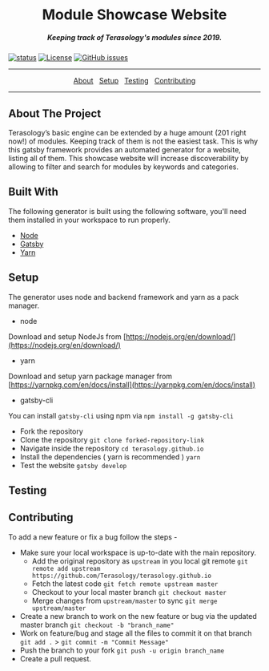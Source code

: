 <h1 align="center">Module Showcase Website</h1>

<h5 align="center">Keeping track of Terasology's modules since 2019.</h5>

[![status](https://img.shields.io/badge/status-pre--alpha-red.svg)](https://github.com/Terasology/terasology.github.io)
[![License](https://img.shields.io/badge/license-MIT-brightgreen.svg)](https://opensource.org/licenses/MIT)
[![GitHub issues](https://img.shields.io/github/issues/Terasology/terasology.github.io.svg)](https://github.com/Terasology/terasology.github.io/issues/)

---

<p align="center">
  <a href="#setup">About</a>&nbsp;&nbsp;
  <a href="#help">Setup</a>&nbsp;&nbsp;
  <a href="#testing">Testing</a>&nbsp;&nbsp;
  <a href="#contributing">Contributing</a>
</p>

---

<h2 id="about">About The Project</h2>

Terasology’s basic engine can be extended by a huge amount (201 right now!) of modules. Keeping track of them is not the easiest task. This is why this gatsby framework provides an automated generator for a website, listing all of them. This showcase website will increase discoverability by allowing to filter and search for modules by keywords and categories.

<h2 id="built-with">Built With</h2>

The following generator is built using the following software, you'll need them installed in your workspace to run properly. 
* [Node](https://nodejs.org/en/)
* [Gatsby](https://www.gatsbyjs.org/)
* [Yarn](https://yarnpkg.com/en/)

<h2 id="setup">Setup</h2>

The generator uses node and backend framework and yarn as a pack manager.

* node

Download and setup NodeJs from [https://nodejs.org/en/download/](https://nodejs.org/en/download/)

* yarn

Download and setup yarn package manager from [https://yarnpkg.com/en/docs/install](https://yarnpkg.com/en/docs/install)

* gatsby-cli

You can install `gatsby-cli` using npm via `npm install -g gatsby-cli` 

- Fork the repository
- Clone the repository `git clone forked-repository-link`
- Navigate inside the repository `cd terasology.github.io`
- Install the dependencies ( yarn is recommended ) `yarn`
- Test the website `gatsby develop`

<h2 id="testing">Testing</h2>

<h2 id="contributing">Contributing</h2>

To add a new feature or fix a bug follow the steps - 

- Make sure your local workspace is up-to-date with the main repository.
    - Add the original repository as `upstream` in you local git remote `git remote add upstream https://github.com/Terasology/terasology.github.io`
    - Fetch the latest code `git fetch remote upstream master`
    - Checkout to your local master branch `git checkout master`
    - Merge changes from `upstream/master` to sync `git merge upstream/master`
- Create a new branch to work on the new feature or bug via the updated master branch `git checkout -b "branch_name"`
- Work on feature/bug and stage all the files to commit it on that branch `git add .` > `git commit -m "Commit Message"`
- Push the branch to your fork `git push -u origin branch_name`
- Create a pull request.
